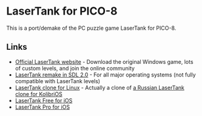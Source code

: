 # LaserTank for PICO-8

This is a port/demake of the PC puzzle game LaserTank for PICO-8.

## Links

* [Official LaserTank website](https://laser-tank.com/) - Download the original Windows game, lots of custom levels, and join the online community
* [LaserTank remake in SDL 2.0](https://github.com/wildptr/ltank-sdl) - For all major operating systems (not fully compatible with LaserTank levels)
* [LaserTank clone for Linux](https://github.com/h4tr3d/laser-tank) - Actually a clone of [a Russian LaserTank clone for KolibriOS](https://habr.com/post/248001/)
* [LaserTank Free for iOS](https://itunes.apple.com/us/app/laser-tank-free/id594126320?mt=8)
* [LaserTank Pro for iOS](https://itunes.apple.com/us/app/lasertank-pro/id979758840?mt=8)
